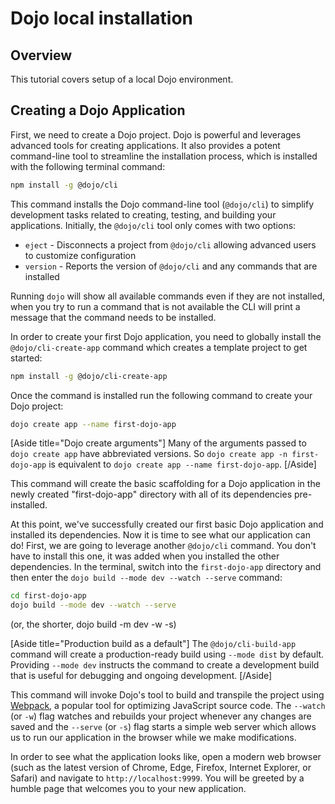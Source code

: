 # Dojo local installation

## Overview
This tutorial covers setup of a local Dojo environment.

## Creating a Dojo Application
First, we need to create a Dojo project. Dojo is powerful and leverages advanced tools for creating applications. It also provides a potent command-line tool to streamline the installation process, which is installed with the following terminal command:

```bash
npm install -g @dojo/cli
```
This command installs the Dojo command-line tool (`@dojo/cli`) to simplify development tasks related to creating, testing, and building your applications. Initially, the `@dojo/cli` tool only comes with two options:

- `eject` - Disconnects a project from `@dojo/cli` allowing advanced users to customize configuration
- `version` - Reports the version of `@dojo/cli` and any commands that are installed

Running `dojo` will show all available commands even if they are not installed, when you try to run a command that is not available the CLI will print a message that the command needs to be installed.

In order to create your first Dojo application, you need to globally install the `@dojo/cli-create-app` command which creates a template project to get started:

```bash
npm install -g @dojo/cli-create-app
```
Once the command is installed run the following command to create your Dojo project:

```bash
dojo create app --name first-dojo-app
```
[Aside title="Dojo create arguments"]
Many of the arguments passed to `dojo create app` have abbreviated versions. So `dojo create app -n first-dojo-app` is equivalent to `dojo create app --name first-dojo-app`.
[/Aside]

This command will create the basic scaffolding for a Dojo application in the newly created "first-dojo-app" directory with all of its dependencies pre-installed.

At this point, we've successfully created our first basic Dojo application and installed its dependencies. Now it is time to see what our application can do! First, we are going to leverage another `@dojo/cli` command. You don't have to install this one, it was added when you installed the other dependencies. In the terminal, switch into the `first-dojo-app` directory and then enter the `dojo build --mode dev --watch --serve` command:

```bash
cd first-dojo-app
dojo build --mode dev --watch --serve
```
(or, the shorter, dojo build -m dev -w -s)

[Aside title="Production build as a default"]
The `@dojo/cli-build-app` command will create a production-ready build using `--mode dist` by default. Providing `--mode dev` instructs the command to create a development build that is useful for debugging and ongoing development.
[/Aside]

This command will invoke Dojo's tool to build and transpile the project using [Webpack](https://webpack.github.io/), a popular tool for optimizing JavaScript source code. The `--watch` (or `-w`) flag watches and rebuilds your project whenever any changes are saved and the `--serve` (or `-s`) flag starts a simple web server which allows us to run our application in the browser while we make modifications.

In order to see what the application looks like, open a modern web browser (such as the latest version of Chrome, Edge, Firefox, Internet Explorer, or Safari) and navigate to `http://localhost:9999`. You will be greeted by a humble page that welcomes you to your new application.